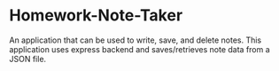 # Homework-Note-Taker
An application that can be used to write, save, and delete notes. This application uses express backend and saves/retrieves note data from a JSON file.
